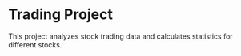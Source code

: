 # Trading Project
This project analyzes stock trading data and calculates statistics for different stocks.  
